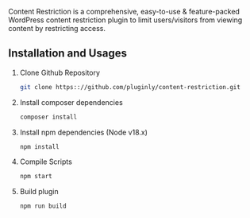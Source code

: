 Content Restriction is a comprehensive, easy-to-use & feature-packed WordPress content restriction plugin to limit users/visitors from viewing content by restricting access.


## Installation and Usages

1. Clone Github Repository

   ```sh
   git clone https:://github.com/pluginly/content-restriction.git
   ```

2. Install composer dependencies
   ```sh
   composer install
   ```

3. Install npm dependencies (Node v18.x)
   ```sh
   npm install
   ```

4. Compile Scripts
   ```sh
   npm start
   ```

4. Build plugin
   ```sh
   npm run build
   ```
